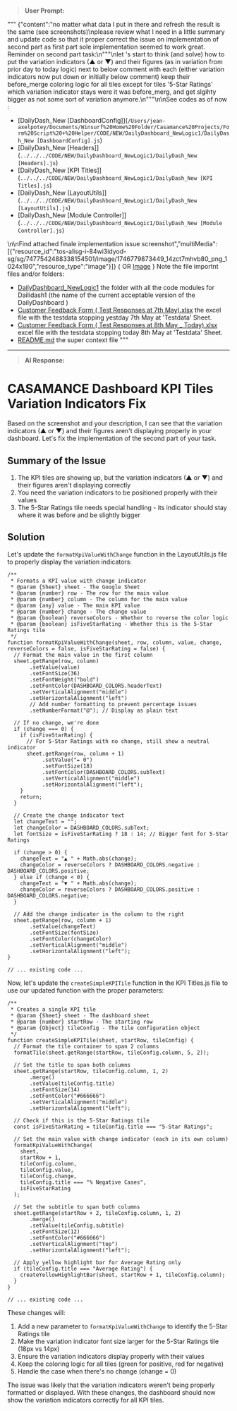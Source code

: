 #

> **User Prompt:**

"""
{"content":"no matter what data I put in there and refresh the result is the same (see screenshots)\nplease review what I need in a little summary and update code so that it proper correct the issue on implementation of second part as first part sole implementation seemed to work great. Reminder on second part task:\n\"\"\"\nlet 's start to think (and solve) how to put the variation indicators (▲ or ▼) and their figures (as in variation from prior day to today logic) next to below comment with each (either variation indicators now put down or initially below comment) keep their before_merge coloring logic for all tiles except for tiles '5-Star Ratings' which variation indicator stays were it was before_merg, and get slgihty bigger as not some sort of variation anymore.\n\"\"\"\n\nSee codes as of now :

- [DailyDash_New [DashboardConfig]](`/Users/jean-axelpotey/Documents/Winsurf%20Home%20Folder/Casamance%20Projects/Form%20Script%20+%20Helper/CODE/NEW/DailyDashboard_NewLogic1/DailyDash_New [DashboardConfig].js`)
- [DailyDash_New [Headers]](`../../../CODE/NEW/DailyDashboard_NewLogic1/DailyDash_New [Headers].js`)
- [DailyDash_New [KPI Titles]](`../../../CODE/NEW/DailyDashboard_NewLogic1/DailyDash_New [KPI Titles].js`)
- [DailyDash_New [LayoutUtils]](`../../../CODE/NEW/DailyDashboard_NewLogic1/DailyDash_New [LayoutUtils].js`)
- [DailyDash_New [Module Controller]](`../../../CODE/NEW/DailyDashboard_NewLogic1/DailyDash_New [Module Controller].js`)

 \n\nFind attached finale implementation issue screenshot","multiMedia":[{"resource_id":"tos-alisg-i-84wi3idyod-sg/sg/7477542488338154501/image/1746779873449_14zct7mhvb80_png_1024x190","resource_type":"image"}]}
 { OR [Image](../../../../Visuals/Screenshots/New_DailyDashboard1/RestructureKPI_Titlesin_DailyDash1_(Moving_▼)/) }
Note the file importnt files and/or folders:

- [DailyDashboard_NewLogic1](../../../CODE/NEW/DailyDashboard_NewLogic1/) the folder with all the code modules for Dailidash1 (the name of the current acceptable version of the DailyDashboard )
- [Customer Feedback  Form ( Test Responses at 7th May).xlsx](../../../Customer%20Feedback%20%20Form%20(%20Test%20Responses%20at%207th%20May).xlsx) the excel file with the testdata stopping yestday 7th May at 'Testdata' Sheet.
- [Customer Feedback  Form ( Test Responses at 8th May _ Today).xlsx](../../../Customer%20Feedback%20%20Form%20(%20Test%20Responses%20at%208th%20May%20_%20Today).xlsx) excel file with the testdata stopping today 8th May at 'Testdata' Sheet.
- [README.md](../../../README.md) the super context file
  """

---

> **AI Response:**

# CASAMANCE Dashboard KPI Tiles Variation Indicators Fix

Based on the screenshot and your description, I can see that the variation indicators (▲ or ▼) and their figures aren't displaying properly in your dashboard. Let's fix the implementation of the second part of your task.

## Summary of the Issue

1. The KPI tiles are showing up, but the variation indicators (▲ or ▼) and their figures aren't displaying correctly
2. You need the variation indicators to be positioned properly with their values
3. The 5-Star Ratings tile needs special handling - its indicator should stay where it was before and be slightly bigger

## Solution

Let's update the `formatKpiValueWithChange` function in the LayoutUtils.js file to properly display the variation indicators:

```javascript:/Users/jean-axelpotey/Documents/Winsurf Home Folder/Casamance Projects/Form Script + Helper/CODE/NEW/DailyDashboard_NewLogic1/DailyDash_New [LayoutUtils].js
/**
 * Formats a KPI value with change indicator
 * @param {Sheet} sheet - The Google Sheet
 * @param {number} row - The row for the main value
 * @param {number} column - The column for the main value
 * @param {any} value - The main KPI value
 * @param {number} change - The change value
 * @param {boolean} reverseColors - Whether to reverse the color logic
 * @param {boolean} isFiveStarRating - Whether this is the 5-Star Ratings tile
 */
function formatKpiValueWithChange(sheet, row, column, value, change, reverseColors = false, isFiveStarRating = false) {
  // Format the main value in the first column
  sheet.getRange(row, column)
       .setValue(value)
       .setFontSize(36)
       .setFontWeight("bold")
       .setFontColor(DASHBOARD_COLORS.headerText)
       .setVerticalAlignment("middle")
       .setHorizontalAlignment("left")
       // Add number formatting to prevent percentage issues
       .setNumberFormat("@"); // Display as plain text
  
  // If no change, we're done
  if (change === 0) {
    if (isFiveStarRating) {
      // For 5-Star Ratings with no change, still show a neutral indicator
      sheet.getRange(row, column + 1)
           .setValue("✒︎ 0")
           .setFontSize(18)
           .setFontColor(DASHBOARD_COLORS.subText)
           .setVerticalAlignment("middle")
           .setHorizontalAlignment("left");
    }
    return;
  }
  
  // Create the change indicator text
  let changeText = "";
  let changeColor = DASHBOARD_COLORS.subText;
  let fontSize = isFiveStarRating ? 18 : 14; // Bigger font for 5-Star Ratings
  
  if (change > 0) {
    changeText = "▲ " + Math.abs(change);
    changeColor = reverseColors ? DASHBOARD_COLORS.negative : DASHBOARD_COLORS.positive;
  } else if (change < 0) {
    changeText = "▼ " + Math.abs(change);
    changeColor = reverseColors ? DASHBOARD_COLORS.positive : DASHBOARD_COLORS.negative;
  }
  
  // Add the change indicator in the column to the right
  sheet.getRange(row, column + 1)
       .setValue(changeText)
       .setFontSize(fontSize)
       .setFontColor(changeColor)
       .setVerticalAlignment("middle")
       .setHorizontalAlignment("left");
}

// ... existing code ...
```

Now, let's update the `createSimpleKPITile` function in the KPI Titles.js file to use our updated function with the proper parameters:

```javascript:/Users/jean-axelpotey/Documents/Winsurf Home Folder/Casamance Projects/Form Script + Helper/CODE/NEW/DailyDashboard_NewLogic1/DailyDash_New [KPI Titles].js
/**
 * Creates a single KPI tile
 * @param {Sheet} sheet - The dashboard sheet
 * @param {number} startRow - The starting row
 * @param {Object} tileConfig - The tile configuration object
 */
function createSimpleKPITile(sheet, startRow, tileConfig) {
  // Format the tile container to span 2 columns
  formatTile(sheet.getRange(startRow, tileConfig.column, 5, 2));
  
  // Set the title to span both columns
  sheet.getRange(startRow, tileConfig.column, 1, 2)
       .merge()
       .setValue(tileConfig.title)
       .setFontSize(14)
       .setFontColor("#666666")
       .setVerticalAlignment("middle")
       .setHorizontalAlignment("left");
  
  // Check if this is the 5-Star Ratings tile
  const isFiveStarRating = tileConfig.title === "5-Star Ratings";
  
  // Set the main value with change indicator (each in its own column)
  formatKpiValueWithChange(
    sheet, 
    startRow + 1, 
    tileConfig.column, 
    tileConfig.value, 
    tileConfig.change, 
    tileConfig.title === "% Negative Cases",
    isFiveStarRating
  );
  
  // Set the subtitle to span both columns
  sheet.getRange(startRow + 2, tileConfig.column, 1, 2)
       .merge()
       .setValue(tileConfig.subtitle)
       .setFontSize(12)
       .setFontColor("#666666")
       .setVerticalAlignment("top")
       .setHorizontalAlignment("left");
  
  // Apply yellow highlight bar for Average Rating only
  if (tileConfig.title === "Average Rating") {
    createYellowHighlightBar(sheet, startRow + 1, tileConfig.column);
  }
}

// ... existing code ...
```

These changes will:

1. Add a new parameter to `formatKpiValueWithChange` to identify the 5-Star Ratings tile
2. Make the variation indicator font size larger for the 5-Star Ratings tile (18px vs 14px)
3. Ensure the variation indicators display properly with their values
4. Keep the coloring logic for all tiles (green for positive, red for negative)
5. Handle the case when there's no change (change = 0)

The issue was likely that the variation indicators weren't being properly formatted or displayed. With these changes, the dashboard should now show the variation indicators correctly for all KPI tiles.
